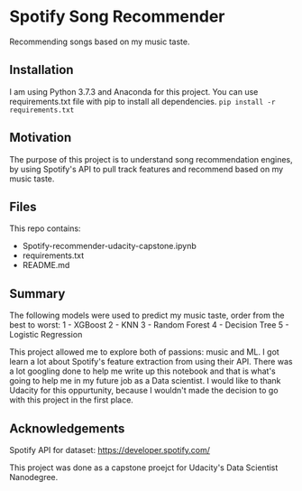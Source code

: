 # Spotify Song Recommender
Recommending songs based on my music taste.

## Installation
I am using Python 3.7.3 and Anaconda for this project. You can use requirements.txt file with pip to install all dependencies. 
`pip install -r requirements.txt`

## Motivation
The purpose of this project is to understand song recommendation engines, by using Spotify's API to pull track features and recommend based on my music taste.

## Files
This repo contains:
* Spotify-recommender-udacity-capstone.ipynb
* requirements.txt
* README.md

## Summary
The following models were used to predict my music taste, order from the best to worst:
1 - XGBoost
2 - KNN
3 - Random Forest
4 - Decision Tree
5 - Logistic Regression

This project allowed me to explore both of passions: music and ML. I got learn a lot about Spotify's feature extraction from using their API. There was a lot googling done to help me write up this notebook and that is what's going to help me in my future job as a Data scientist. I would like to thank Udacity for this oppurtunity, because I wouldn't made the decision to go with this project in the first place.

## Acknowledgements
Spotify API for dataset: https://developer.spotify.com/

This project was done as a capstone proejct for Udacity's Data Scientist Nanodegree.
